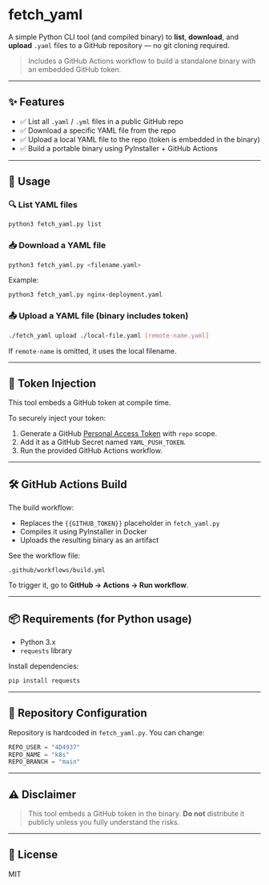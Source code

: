 # fetch_yaml

A simple Python CLI tool (and compiled binary) to **list**, **download**, and **upload** `.yaml` files to a GitHub repository — no git cloning required.

> Includes a GitHub Actions workflow to build a standalone binary with an embedded GitHub token.

---

## ✨ Features

- ✅ List all `.yaml` / `.yml` files in a public GitHub repo
- ✅ Download a specific YAML file from the repo
- ✅ Upload a local YAML file to the repo (token is embedded in the binary)
- ✅ Build a portable binary using PyInstaller + GitHub Actions

---

## 🧩 Usage

### 🔍 List YAML files

```bash
python3 fetch_yaml.py list
```

### 📥 Download a YAML file

```bash
python3 fetch_yaml.py <filename.yaml>
```

Example:

```bash
python3 fetch_yaml.py nginx-deployment.yaml
```

### 📤 Upload a YAML file (binary includes token)

```bash
./fetch_yaml upload ./local-file.yaml [remote-name.yaml]
```

If `remote-name` is omitted, it uses the local filename.

---

## 🔐 Token Injection

This tool embeds a GitHub token at compile time.

To securely inject your token:

1. Generate a GitHub [Personal Access Token](https://github.com/settings/tokens) with `repo` scope.
2. Add it as a GitHub Secret named `YAML_PUSH_TOKEN`.
3. Run the provided GitHub Actions workflow.

---

## 🛠 GitHub Actions Build

The build workflow:

- Replaces the `{{GITHUB_TOKEN}}` placeholder in `fetch_yaml.py`
- Compiles it using PyInstaller in Docker
- Uploads the resulting binary as an artifact

See the workflow file:

```
.github/workflows/build.yml
```

To trigger it, go to **GitHub → Actions → Run workflow**.

---

## 📦 Requirements (for Python usage)

- Python 3.x
- `requests` library

Install dependencies:

```bash
pip install requests
```

---

## 🔧 Repository Configuration

Repository is hardcoded in `fetch_yaml.py`. You can change:

```python
REPO_USER = "4D4937"
REPO_NAME = "k8s"
REPO_BRANCH = "main"
```

---

## ⚠️ Disclaimer

> This tool embeds a GitHub token in the binary. **Do not** distribute it publicly unless you fully understand the risks.

---

## 📝 License

MIT
